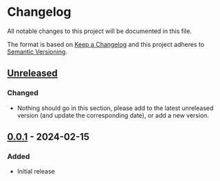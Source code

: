 # Changelog
All notable changes to this project will be documented in this file.

The format is based on [Keep a Changelog](http://keepachangelog.com/en/1.0.0/)
and this project adheres to [Semantic Versioning](http://semver.org/spec/v2.0.0.html).

## [Unreleased]

### Changed
- Nothing should go in this section, please add to the latest unreleased version
  (and update the corresponding date), or add a new version.

## [0.0.1] - 2024-02-15

### Added
- Initial release

[Unreleased]: https://github.com/cyberark/conjur/compare/v0.0.1...HEAD
[0.0.1]: https://github.com/cyberark/conjur-cli-go/releases/tag/v0.0.1
